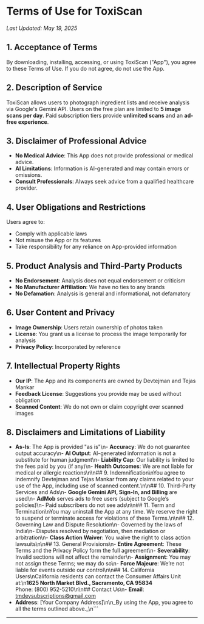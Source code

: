 # Terms of Use for ToxiScan
_Last Updated: May 19, 2025_

## 1. Acceptance of Terms
By downloading, installing, accessing, or using ToxiScan ("App"), you agree to these Terms of Use. If you do not agree, do not use the App.

## 2. Description of Service
ToxiScan allows users to photograph ingredient lists and receive analysis via Google's Gemini API. Users on the free plan are limited to **5 image scans per day**. Paid subscription tiers provide **unlimited scans** and an **ad-free experience**.

## 3. Disclaimer of Professional Advice
- **No Medical Advice**: This App does not provide professional or medical advice.
- **AI Limitations**: Information is AI-generated and may contain errors or omissions.
- **Consult Professionals**: Always seek advice from a qualified healthcare provider.

## 4. User Obligations and Restrictions
Users agree to:
- Comply with applicable laws
- Not misuse the App or its features
- Take responsibility for any reliance on App-provided information

## 5. Product Analysis and Third-Party Products
- **No Endorsement**: Analysis does not equal endorsement or criticism
- **No Manufacturer Affiliation**: We have no ties to any brands
- **No Defamation**: Analysis is general and informational, not defamatory

## 6. User Content and Privacy
- **Image Ownership**: Users retain ownership of photos taken
- **License**: You grant us a license to process the image temporarily for analysis
- **Privacy Policy**: Incorporated by reference

## 7. Intellectual Property Rights
- **Our IP**: The App and its components are owned by Devtejman and Tejas Mankar
- **Feedback License**: Suggestions you provide may be used without obligation
- **Scanned Content**: We do not own or claim copyright over scanned images

## 8. Disclaimers and Limitations of Liability
- **As-Is**: The App is provided \"as is\"\n- **Accuracy**: We do not guarantee output accuracy\n- **AI Output**: AI-generated information is not a substitute for human judgment\n- **Liability Cap**: Our liability is limited to the fees paid by you (if any)\n- **Health Outcomes**: We are not liable for medical or allergic reactions\n\n## 9. Indemnification\nYou agree to indemnify Devtejman and Tejas Mankar from any claims related to your use of the App, including use of scanned content.\n\n## 10. Third-Party Services and Ads\n- **Google Gemini API, Sign-In, and Billing** are used\n- **AdMob** serves ads to free users (subject to Google’s policies)\n- Paid subscribers do not see ads\n\n## 11. Term and Termination\nYou may uninstall the App at any time. We reserve the right to suspend or terminate access for violations of these Terms.\n\n## 12. Governing Law and Dispute Resolution\n- Governed by the laws of India\n- Disputes resolved by negotiation, then mediation or arbitration\n- **Class Action Waiver**: You waive the right to class action lawsuits\n\n## 13. General Provisions\n- **Entire Agreement**: These Terms and the Privacy Policy form the full agreement\n- **Severability**: Invalid sections will not affect the remainder\n- **Assignment**: You may not assign these Terms; we may do so\n- **Force Majeure**: We’re not liable for events outside our control\n\n## 14. California Users\nCalifornia residents can contact the Consumer Affairs Unit at:\n**1625 North Market Blvd., Sacramento, CA 95834**  
Phone: (800) 952-5210\n\n## Contact Us\n- **Email**: tmdevsubscriptions@gmail.com  
- **Address**: [Your Company Address]\n\n_By using the App, you agree to all the terms outlined above._\n```

---
